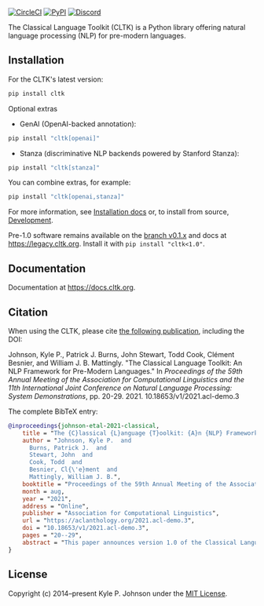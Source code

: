 [![CircleCI](https://circleci.com/gh/cltk/cltk/tree/master.svg?style=svg)](https://circleci.com/gh/cltk/cltk/tree/master) [![PyPI](https://img.shields.io/pypi/v/cltk)](https://pypi.org/project/cltk/) [![Discord](https://img.shields.io/discord/974033391542480936)](https://discord.gg/ATUDJQX7cg)

The Classical Language Toolkit (CLTK) is a Python library offering natural language processing (NLP) for pre-modern languages.

## Installation

For the CLTK's latest version:

```bash
pip install cltk
```

Optional extras

- GenAI (OpenAI-backed annotation):

```bash
pip install "cltk[openai]"
```

- Stanza (discriminative NLP backends powered by Stanford Stanza):

```bash
pip install "cltk[stanza]"
```

You can combine extras, for example:

```bash
pip install "cltk[openai,stanza]"
```

For more information, see [Installation docs](https://docs.cltk.org/en/latest/installation.html) or, to install from source, [Development](https://docs.cltk.org/en/latest/development.html).

Pre-1.0 software remains available on the [branch v0.1.x](https://github.com/cltk/cltk/tree/v0.1.x) and docs at <https://legacy.cltk.org>. Install it with `pip install "cltk<1.0"`.

## Documentation

Documentation at <https://docs.cltk.org>.

## Citation

When using the CLTK, please cite [the following publication](https://aclanthology.org/2021.acl-demo.3), including the DOI:

Johnson, Kyle P., Patrick J. Burns, John Stewart, Todd Cook, Clément Besnier, and William J. B. Mattingly. "The Classical Language Toolkit: An NLP Framework for Pre-Modern Languages." In *Proceedings of the 59th Annual Meeting of the Association for Computational Linguistics and the 11th International Joint Conference on Natural Language Processing: System Demonstrations*, pp. 20-29. 2021. 10.18653/v1/2021.acl-demo.3

The complete BibTeX entry:

```bibtex
@inproceedings{johnson-etal-2021-classical,
    title = "The {C}lassical {L}anguage {T}oolkit: {A}n {NLP} Framework for Pre-Modern Languages",
    author = "Johnson, Kyle P.  and
      Burns, Patrick J.  and
      Stewart, John  and
      Cook, Todd  and
      Besnier, Cl{\'e}ment  and
      Mattingly, William J. B.",
    booktitle = "Proceedings of the 59th Annual Meeting of the Association for Computational Linguistics and the 11th International Joint Conference on Natural Language Processing: System Demonstrations",
    month = aug,
    year = "2021",
    address = "Online",
    publisher = "Association for Computational Linguistics",
    url = "https://aclanthology.org/2021.acl-demo.3",
    doi = "10.18653/v1/2021.acl-demo.3",
    pages = "20--29",
    abstract = "This paper announces version 1.0 of the Classical Language Toolkit (CLTK), an NLP framework for pre-modern languages. The vast majority of NLP, its algorithms and software, is created with assumptions particular to living languages, thus neglecting certain important characteristics of largely non-spoken historical languages. Further, scholars of pre-modern languages often have different goals than those of living-language researchers. To fill this void, the CLTK adapts ideas from several leading NLP frameworks to create a novel software architecture that satisfies the unique needs of pre-modern languages and their researchers. Its centerpiece is a modular processing pipeline that balances the competing demands of algorithmic diversity with pre-configured defaults. The CLTK currently provides pipelines, including models, for almost 20 languages.",
}
```

## License

Copyright (c) 2014–present Kyle P. Johnson under the [MIT License](https://github.com/cltk/cltk/blob/master/LICENSE).
